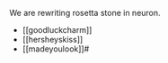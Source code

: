 We are rewriting rosetta stone in neuron.

* [[goodluckcharm]]
* [[hersheyskiss]]
* [[madeyoulook]]#
